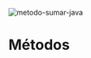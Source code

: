![metodo-sumar-java](https://user-images.githubusercontent.com/92232878/179815357-76b6edf8-86f5-4b18-87cf-e525e606f688.png)

# Métodos
